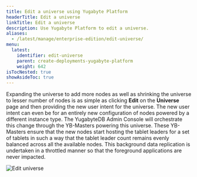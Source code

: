 ```yaml
---
title: Edit a universe using Yugabyte Platform
headerTitle: Edit a universe
linkTitle: Edit a universe
description: Use Yugabyte Platform to edit a universe.
aliases:
  - /latest/manage/enterprise-edition/edit-universe/
menu:
  latest:
    identifier: edit-universe
    parent: create-deployments-yugabyte-platform
    weight: 642
isTocNested: true
showAsideToc: true
---
```


Expanding the universe to add more nodes as well as shrinking the universe to lesser number of nodes is as simple as clicking **Edit** on the **Universe** page and then providing the new user intent for the universe. The new user intent can even be for an entirely new configuration of nodes powered by a different instance type. The YugabyteDB Admin Console will orchestrate this change through the YB-Masters powering this universe. These YB-Masters ensure that the new nodes start hosting the tablet leaders for a set of tablets in such a way that the tablet leader count remains evenly balanced across all the available nodes. This background data replication is undertaken in a throttled manner so that the foreground applications are never impacted.

![Edit universe](/images/ee/edit-univ.png)
